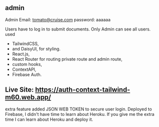 ## admin
Admin Email: tomato@cruise.com
password: aaaaaa

Users have to log in to submit documents. Only Admin can see all users.
used 
* TailwindCSS, 
* and DaisyUI, for styling. 
* React.js, 
* React Router for routing private route and admin route, 
* custom hooks,
*  ContextAPI, 
*  Firebase Auth.  



## Live Site: https://auth-context-tailwind-m60.web.app/

extra feature added JSON WEB TOKEN to secure user login. Deployed to Firebase, I didn't have time to learn about Heroku. If you give me the extra time I can learn about Heroku and deploy it.
